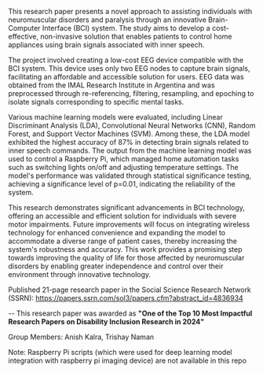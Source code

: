This research paper presents a novel approach to assisting individuals with neuromuscular disorders and paralysis through an innovative Brain-Computer Interface (BCI) system. The study aims to develop a cost-effective, non-invasive solution that enables patients to control home appliances using brain signals associated with inner speech.

The project involved creating a low-cost EEG device compatible with the BCI system. This device uses only two EEG nodes to capture brain signals, facilitating an affordable and accessible solution for users. EEG data was obtained from the IMAL Research Institute in Argentina and was preprocessed through re-referencing, filtering, resampling, and epoching to isolate signals corresponding to specific mental tasks.

Various machine learning models were evaluated, including Linear Discriminant Analysis (LDA), Convolutional Neural Networks (CNN), Random Forest, and Support Vector Machines (SVM). Among these, the LDA model exhibited the highest accuracy of 87% in detecting brain signals related to inner speech commands. The output from the machine learning model was used to control a Raspberry Pi, which managed home automation tasks such as switching lights on/off and adjusting temperature settings. The model's performance was validated through statistical significance testing, achieving a significance level of p=0.01, indicating the reliability of the system.

This research demonstrates significant advancements in BCI technology, offering an accessible and efficient solution for individuals with severe motor impairments. Future improvements will focus on integrating wireless technology for enhanced convenience and expanding the model to accommodate a diverse range of patient cases, thereby increasing the system's robustness and accuracy. This work provides a promising step towards improving the quality of life for those affected by neuromuscular disorders by enabling greater independence and control over their environment through innovative technology.

Published 21-page research paper in the Social Science Research Network (SSRN): https://papers.ssrn.com/sol3/papers.cfm?abstract_id=4836934

-- This research paper was awarded as **"One of the Top 10 Most Impactful Research Papers on Disability Inclusion Research in 2024"**

Group Members: Anish Kalra, Trishay Naman

Note: Raspberry Pi scripts (which were used for deep learning model integration with raspberry pi imaging device) are not available in this repo
